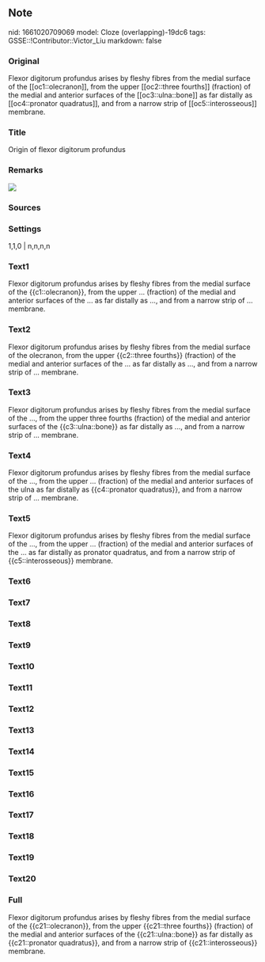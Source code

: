 ## Note
nid: 1661020709069
model: Cloze (overlapping)-19dc6
tags: GSSE::!Contributor::Victor_Liu
markdown: false

### Original
Flexor digitorum profundus arises by fleshy fibres from the medial surface of the [[oc1::olecranon]], from the upper [[oc2::three fourths]] (fraction) of the medial and anterior surfaces of the [[oc3::ulna::bone]] as far distally as [[oc4::pronator quadratus]], and from a narrow strip of [[oc5::interosseous]] membrane.

### Title
Origin of flexor digitorum profundus

### Remarks
<img src="paste-25353fa3a55601f5467e48311aab6a25c2a92b1d.jpg">

### Sources


### Settings
1,1,0 | n,n,n,n

### Text1
Flexor digitorum profundus arises by fleshy fibres from the medial surface of the {{c1::olecranon}}, from the upper ... (fraction) of the medial and anterior surfaces of the ... as far distally as ..., and from a narrow strip of ... membrane.

### Text2
Flexor digitorum profundus arises by fleshy fibres from the medial surface of the olecranon, from the upper {{c2::three fourths}} (fraction) of the medial and anterior surfaces of the ... as far distally as ..., and from a narrow strip of ... membrane.

### Text3
Flexor digitorum profundus arises by fleshy fibres from the medial surface of the ..., from the upper three fourths (fraction) of the medial and anterior surfaces of the {{c3::ulna::bone}} as far distally as ..., and from a narrow strip of ... membrane.

### Text4
Flexor digitorum profundus arises by fleshy fibres from the medial surface of the ..., from the upper ... (fraction) of the medial and anterior surfaces of the ulna as far distally as {{c4::pronator quadratus}}, and from a narrow strip of ... membrane.

### Text5
Flexor digitorum profundus arises by fleshy fibres from the medial surface of the ..., from the upper ... (fraction) of the medial and anterior surfaces of the ... as far distally as pronator quadratus, and from a narrow strip of {{c5::interosseous}} membrane.

### Text6


### Text7


### Text8


### Text9


### Text10


### Text11


### Text12


### Text13


### Text14


### Text15


### Text16


### Text17


### Text18


### Text19


### Text20


### Full
Flexor digitorum profundus arises by fleshy fibres from the medial surface of the {{c21::olecranon}}, from the upper {{c21::three fourths}} (fraction) of the medial and anterior surfaces of the {{c21::ulna::bone}} as far distally as {{c21::pronator quadratus}}, and from a narrow strip of {{c21::interosseous}} membrane.
